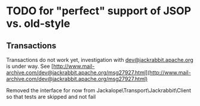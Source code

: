# TODO for "perfect" support of JSOP vs. old-style

## Transactions

Transactions do not work yet, investigation with dev@jackrabbit.apache.org is under way. See [http://www.mail-archive.com/dev@jackrabbit.apache.org/msg27927.html](http://www.mail-archive.com/dev@jackrabbit.apache.org/msg27927.html)

Removed the interface for now from Jackalope\Transport\Jackrabbit\Client so that tests are skipped and not fail
